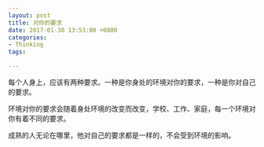 ```yaml
---
layout: post
title: 对你的要求
date: 2017-01-30 13:53:00 +0800
categories:
- Thinking
tags:

---
```


每个人身上，应该有两种要求。一种是你身处的环境对你的要求，一种是你对自己的要求。

环境对你的要求会随着身处环境的改变而改变，学校、工作、家庭，每一个环境对你有着不同的要求。

成熟的人无论在哪里，他对自己的要求都是一样的，不会受到环境的影响。



